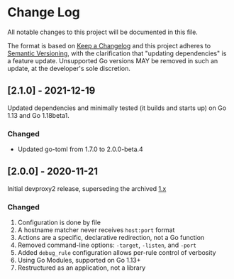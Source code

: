# Change Log

All notable changes to this project will be documented in this file.
 
The format is based on [Keep a Changelog](http://keepachangelog.com/)
and this project adheres to [Semantic Versioning](http://semver.org/),
with the clarification that "updating dependencies" is a feature update.
Unsupported Go versions MAY be removed in such an update, at the
developer's sole discretion.
 
## [2.1.0] - 2021-12-19

Updated dependencies and minimally tested (it builds and starts up) on
Go 1.13 and Go 1.18beta1.
 
### Changed
 
- Updated go-toml from 1.7.0 to 2.0.0-beta.4
 
## [2.0.0] - 2020-11-21
  
Initial devproxy2 release, superseding the archived
[1.x](https://github.com/sapphirecat/devproxy)

### Changed

1. Configuration is done by file
2. A hostname matcher never receives `host:port` format
3. Actions are a specific, declarative redirection, not a Go function
4. Removed command-line options: `-target`, `-listen`, and `-port`
5. Added `debug_rule` configuration allows per-rule control of verbosity
6. Using Go Modules, supported on Go 1.13+
7. Restructured as an application, not a library
